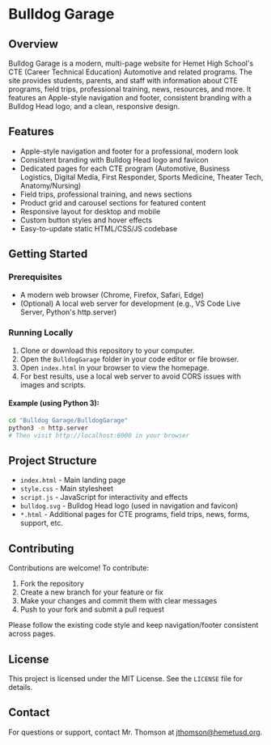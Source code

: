 
# Bulldog Garage

## Overview
Bulldog Garage is a modern, multi-page website for Hemet High School's CTE (Career Technical Education) Automotive and related programs. The site provides students, parents, and staff with information about CTE programs, field trips, professional training, news, resources, and more. It features an Apple-style navigation and footer, consistent branding with a Bulldog Head logo, and a clean, responsive design.

## Features
- Apple-style navigation and footer for a professional, modern look
- Consistent branding with Bulldog Head logo and favicon
- Dedicated pages for each CTE program (Automotive, Business Logistics, Digital Media, First Responder, Sports Medicine, Theater Tech, Anatomy/Nursing)
- Field trips, professional training, and news sections
- Product grid and carousel sections for featured content
- Responsive layout for desktop and mobile
- Custom button styles and hover effects
- Easy-to-update static HTML/CSS/JS codebase

## Getting Started

### Prerequisites
- A modern web browser (Chrome, Firefox, Safari, Edge)
- (Optional) A local web server for development (e.g., VS Code Live Server, Python's http.server)

### Running Locally
1. Clone or download this repository to your computer.
2. Open the `BulldogGarage` folder in your code editor or file browser.
3. Open `index.html` in your browser to view the homepage.
4. For best results, use a local web server to avoid CORS issues with images and scripts.

#### Example (using Python 3):
```sh
cd "Bulldog Garage/BulldogGarage"
python3 -m http.server
# Then visit http://localhost:8000 in your browser
```

## Project Structure

- `index.html` - Main landing page
- `style.css` - Main stylesheet
- `script.js` - JavaScript for interactivity and effects
- `bulldog.svg` - Bulldog Head logo (used in navigation and favicon)
- `*.html` - Additional pages for CTE programs, field trips, news, forms, support, etc.

## Contributing

Contributions are welcome! To contribute:
1. Fork the repository
2. Create a new branch for your feature or fix
3. Make your changes and commit them with clear messages
4. Push to your fork and submit a pull request

Please follow the existing code style and keep navigation/footer consistent across pages.

## License

This project is licensed under the MIT License. See the `LICENSE` file for details.

## Contact

For questions or support, contact Mr. Thomson at [jthomson@hemetusd.org](mailto:jthomson@hemetusd.org).
